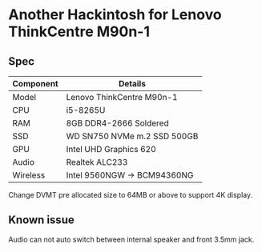 # Another Hackintosh for Lenovo ThinkCentre M90n-1

## Spec

| Component | Details                     |
| ----------| --------------------------- |
| Model     | Lenovo ThinkCentre M90n-1   |
| CPU       | i5-8265U                    |
| RAM       | 8GB DDR4-2666 Soldered      |
| SSD       | WD SN750 NVMe m.2 SSD 500GB |
| GPU       | Intel UHD Graphics 620      |
| Audio     | Realtek ALC233              |
| Wireless  | Intel 9560NGW -> BCM94360NG |

Change DVMT pre allocated size to 64MB or above to support 4K display.
 
 ## Known issue
 Audio can not auto switch between internal speaker and front 3.5mm jack.
